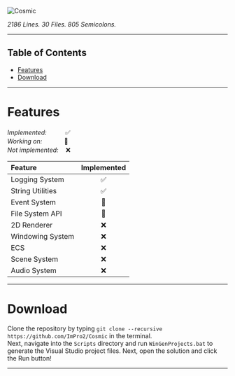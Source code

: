 ![Cosmic](/Branding/Logos/Logo.png)

_2186 Lines. 30 Files. 805 Semicolons._

---

## Table of Contents

- [Features](#features)
- [Download](#download)

---

# Features

_Implemented:_ ㅤㅤㅤ✅\
_Working on:ㅤ_ ㅤ ㅤ 🔄\
_Not implemented:_ ㅤ❌

Feature            | Implemented
:------------------|:-----------:
Logging System     | ✅
String Utilities   | ✅
Event System       | 🔄
File System API    | 🔄
2D Renderer        | ❌
Windowing System   | ❌
ECS                | ❌
Scene System       | ❌
Audio System       | ❌

---

# Download

Clone the repository by typing `git clone --recursive https://github.com/ImPro2/Cosmic` in the terminal.\
Next, navigate into the `Scripts` directory and run `WinGenProjects.bat` to generate the Visual Studio project files. Next, open the solution and click the Run button!

---